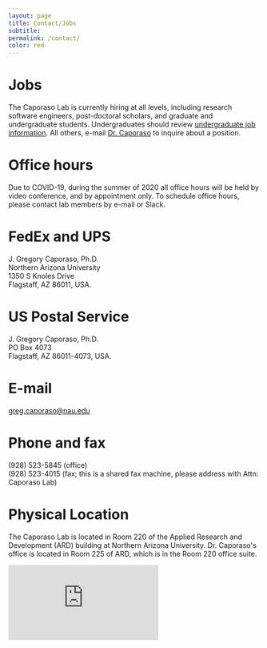 ```yaml
---
layout: page
title: Contact/Jobs
subtitle:
permalink: /contact/
color: red
---
```


# Jobs
The Caporaso Lab is currently hiring at all levels, including research
software engineers, post-doctoral scholars, and graduate and undergraduate
students. Undergraduates should review [undergraduate job information](/undergrad/). All others, e-mail [Dr. Caporaso](mailto:greg.caporaso@nau.edu) to inquire about a position.

# Office hours
Due to COVID-19, during the summer of 2020 all office hours will be held by video conference, and by appointment only. To schedule office hours, please contact lab members by e-mail or Slack.

# FedEx and UPS
J. Gregory Caporaso, Ph.D.<br>
Northern Arizona University<br>
1350 S Knoles Drive<br>
Flagstaff, AZ 86011, USA.

# US Postal Service
J. Gregory Caporaso, Ph.D.<br>
PO Box 4073<br>
Flagstaff, AZ 86011-4073, USA.

# E-mail
<greg.caporaso@nau.edu>

# Phone and fax
(928) 523-5845 (office)<br>
(928) 523-4015 (fax; this is a shared fax machine, please address with Attn: Caporaso Lab)

# Physical Location
The Caporaso Lab is located in Room 220 of the Applied Research and Development (ARD) building at Northern Arizona University. Dr. Caporaso's office is located in Room 225 of ARD, which is in the Room 220 office suite.

<iframe class="map" src="https://www.google.com/maps/embed?pb=!1m18!1m12!1m3!1d3260.85039677193!2d-111.6581075!3d35.18528109999999!2m3!1f0!2f0!3f0!3m2!1i1024!2i768!4f13.1!3m3!1m2!1s0x872d8f6438f20fbb%3A0xdcb3d75d6e5a8189!2sApplied+Research+and+Development%2C+Flagstaff%2C+AZ+86001!5e0!3m2!1sen!2sus!4v1443209754939" frameborder="0" style="border:0" allowfullscreen></iframe>
